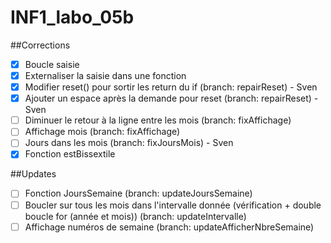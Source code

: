 # INF1_labo_05b                                                                                                                                                       
##Corrections                                                                                                                                                         
- [x] Boucle saisie                                                                                                                                                   
- [x] Externaliser la saisie dans une fonction
- [x] Modifier reset() pour sortir les return du if (branch: repairReset) - Sven
- [x] Ajouter un espace après la demande pour reset (branch: repairReset) - Sven
- [ ] Diminuer le retour à la ligne entre les mois (branch: fixAffichage)
- [ ] Affichage mois (branch: fixAffichage)
- [ ] Jours dans les mois (branch: fixJoursMois) - Sven
- [x] Fonction estBissextile

##Updates                                                                                                                                                             
- [ ] Fonction JoursSemaine (branch: updateJoursSemaine)
- [ ] Boucler sur tous les mois dans l'intervalle donnée (vérification + double boucle for (année et mois)) (branch: updateIntervalle) 
- [ ] Affichage numéros de semaine (branch: updateAfficherNbreSemaine)
